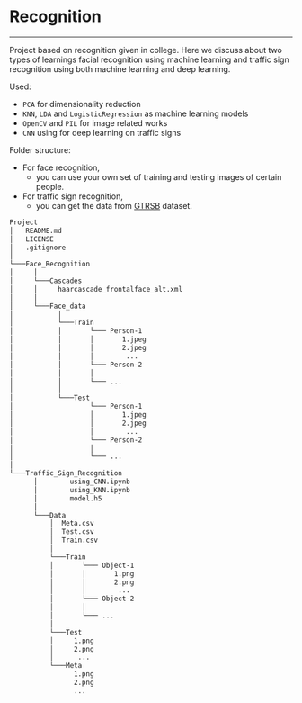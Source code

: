 # Recognition

---

Project based on recognition given in college. Here we discuss about two types of learnings facial recognition using machine learning and traffic sign recognition using both machine learning and deep learning.

Used:

- `PCA` for dimensionality reduction
- `KNN`, `LDA` and `LogisticRegression` as machine learning models
- `OpenCV` and `PIL` for image related works
- `CNN` using for deep learning on traffic signs

Folder structure:

- For face recognition,
  - you can use your own set of training and testing images of certain people.
- For traffic sign recognition,
  - you can get the data from [GTRSB](https://www.kaggle.com/datasets/meowmeowmeowmeowmeow/gtsrb-german-traffic-sign) dataset.

```bash
Project
│   README.md
│   LICENSE
│   .gitignore
│
└───Face_Recognition
│     │
│     └───Cascades
│     │     haarcascade_frontalface_alt.xml
│     │
│     └───Face_data
│           │
│           └───Train
│           │       └─── Person-1
│           │       │       1.jpeg
│           │       │       2.jpeg
│           │       │        ...
│           │       └─── Person-2
│           │       │
│           │       └─── ...
│           │
│           └───Test
│                   └─── Person-1
│                   │       1.jpeg
│                   │       2.jpeg
│                   │        ...
│                   └─── Person-2
│                   │
│                   └─── ...
│
└───Traffic_Sign_Recognition
      │        using_CNN.ipynb
      │        using_KNN.ipynb
      │        model.h5
      │
      └───Data
          │  Meta.csv
          │  Test.csv
          │  Train.csv
          │
          └───Train
          │       └─── Object-1
          │       │       1.png
          │       │       2.png
          │       │        ...
          │       └─── Object-2
          │       │
          │       └─── ...
          │
          └───Test
          │     1.png
          │     2.png
          │      ...
          └───Meta
                1.png
                2.png
                ...
```
